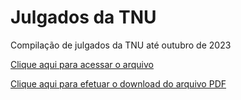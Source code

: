 # Julgados da TNU

Compilação de julgados da TNU até outubro de 2023

<a href="https://julgadostnu.github.io/Julgados TNU_Versao-3-ate-out.2023.pdf" title="Compilação de julgados">Clique aqui para acessar o arquivo</a>

<a href="Julgados TNU_Versao-3-ate-out.2023.pdf" download>Clique aqui para efetuar o download do arquivo PDF</a>
